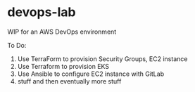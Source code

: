 # devops-lab
WIP for an AWS DevOps environment 

To Do:

1) Use TerraForm to provision Security Groups, EC2 instance
2) Use Terraform to provision EKS
3) Use Ansible to configure EC2 instance with GitLab
4) stuff and then eventually more stuff
